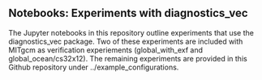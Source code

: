 ## Notebooks: Experiments with diagnostics_vec

The Jupyter notebooks in this repository outline experiments that use the diagnostics_vec package. Two of these experiments are included with MITgcm as verification experiements (global_with_exf and global_ocean/cs32x12). The remaining experiments are provided in this Github repository under ../example_configurations.

